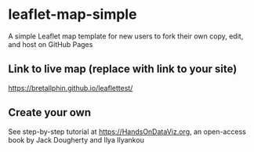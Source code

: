# leaflet-map-simple
A simple Leaflet map template for new users to fork their own copy, edit, and host on GitHub Pages

## Link to live map (replace with link to your site)
https://bretallphin.github.io/leaflettest/

## Create your own
See step-by-step tutorial at https://HandsOnDataViz.org, an open-access book by Jack Dougherty and Ilya Ilyankou
